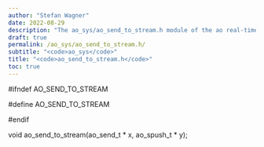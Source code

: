 ```yaml
---
author: "Stefan Wagner"
date: 2022-08-29
description: "The ao_sys/ao_send_to_stream.h module of the ao real-time operating system."
draft: true
permalink: /ao_sys/ao_send_to_stream.h/ 
subtitle: "<code>ao_sys</code>"
title: "<code>ao_send_to_stream.h</code>"
toc: true
---
```


#ifndef AO_SEND_TO_STREAM

#define AO_SEND_TO_STREAM

#endif

void    ao_send_to_stream(ao_send_t * x, ao_spush_t * y);

